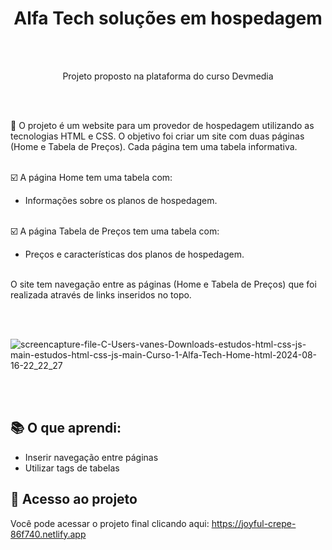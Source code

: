 
  <h1 align="center">Alfa Tech soluções em hospedagem</h1><br><br>

  <p align="center">Projeto proposto na plataforma do curso Devmedia</p><br><br>

  <p>🚀 O projeto é um website para um provedor de hospedagem  utilizando as tecnologias HTML e CSS. O objetivo foi criar um site com duas páginas (Home e 
 Tabela de Preços). 
Cada página tem uma tabela informativa.<br><br>
    
:ballot_box_with_check:   A página Home tem uma tabela com:

- Informações sobre os planos de hospedagem.<br><br>

:ballot_box_with_check:  A página Tabela de Preços tem uma tabela com:

- Preços e características dos planos de hospedagem.<br><br>

O site tem navegação entre as páginas (Home e Tabela de Preços) que foi realizada através de links inseridos no topo. 
</p><br><br>

![screencapture-file-C-Users-vanes-Downloads-estudos-html-css-js-main-estudos-html-css-js-main-Curso-1-Alfa-Tech-Home-html-2024-08-16-22_22_27](https://github.com/user-attachments/assets/77d51f76-f1b7-48e9-8f52-f3ba8dd4c72f)

<br>
<br>



## :books: O que aprendi:

- Inserir navegação entre páginas
- Utilizar tags de tabelas

 ## :link: Acesso ao projeto

 Você pode acessar o projeto final clicando aqui: https://joyful-crepe-86f740.netlify.app




